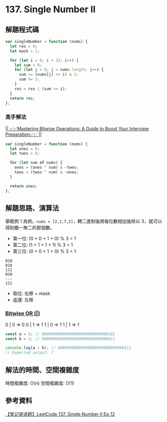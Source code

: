 # 137. Single Number II

## 解題程式碼

```javascript
var singleNumber = function (nums) {
  let res = 0;
  let mask = 1;

  for (let i = 0; i < 32; i++) {
    let sum = 0;
    for (let j = 0; j < nums.length; j++) {
      sum += (nums[j] >> i) & 1;
      sum %= 3;
    }
    res = res | (sum << i);
  }
  return res;
};
```

### 高手解法

[|| ✅✅Mastering Bitwise Operations: A Guide to Boost Your Interview Preparation✅✅ ||](https://leetcode.com/problems/single-number-ii/solutions/3527570/mastering-bitwise-operations-a-guide-to-boost-your-interview-preparation/?envType=study-plan-v2&envId=top-interview-150)

```javascript
var singleNumber = function (nums) {
  let ones = 0;
  let twos = 0;

  for (let num of nums) {
    ones = (ones ^ num) & ~twos;
    twos = (twos ^ num) & ~ones;
  }

  return ones;
};
```

## 解題思路、演算法

舉範例 1 為例，`nums = [2,2,7,2]`，轉二進制後將每位數相加後除以 3，就可以得到獨一無二的那個數。

- 第一位: (0 + 0 + 1 + 0) % 3 = 1
- 第二位: (1 + 1 + 1 + 1) % 3 = 1
- 第三位: (0 + 0 + 1 + 0) % 3 = 1

```
010
010
111
010
---
111
```

- 取位: 右移 + mask
- 返還: 左移

### [Bitwise OR (|)](https://developer.mozilla.org/en-US/docs/Web/JavaScript/Reference/Operators/Bitwise_OR)

0 | 0 => 0
0 | 1 => 1
1 | 0 => 1
1 | 1 => 1

```javascript
const a = 5; // 00000000000000000000000000000101
const b = 3; // 00000000000000000000000000000011

console.log(a | b); // 00000000000000000000000000000111
// Expected output: 7
```

## 解法的時間、空間複雜度

時間複雜度: O(n)
空間複雜度: O(1)

## 參考資料

[【笔记哥讲题】LeetCode 137. Single Number II Ep 12](https://youtu.be/puXcQpwgcD0)
